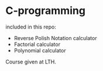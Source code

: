 # C-programming
included in this repo:
- Reverse Polish Notation calculator
- Factorial calculator
- Polynomial calculator

Course given at LTH.
